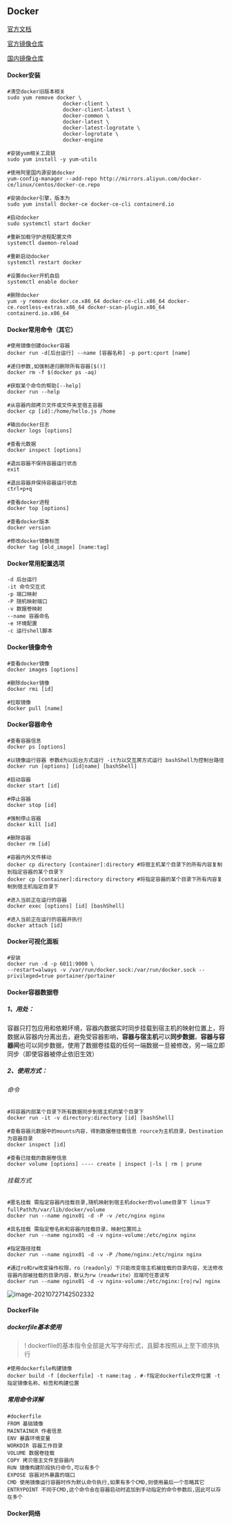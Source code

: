 ## Docker

[官方文档](https://docs.docker.com/get-started/)

[官方镜像仓库](https://hub.docker.com/)

[国内镜像仓库](https://hub.daocloud.io/)

#### Docker安装

```shell
#清空docker旧版本相关
sudo yum remove docker \
                  docker-client \
                  docker-client-latest \
                  docker-common \
                  docker-latest \
                  docker-latest-logrotate \
                  docker-logrotate \
                  docker-engine
                  
#安装yum相关工具链
sudo yum install -y yum-utils

#使用阿里国内源安装docker
yum-config-manager --add-repo http://mirrors.aliyun.com/docker-ce/linux/centos/docker-ce.repo

#安装docker引擎，版本为
sudo yum install docker-ce docker-ce-cli containerd.io

#启动docker
sudo systemctl start docker

#重新加载守护进程配置文件
systemctl daemon-reload

#重新启动docker
systemctl restart docker

#设置docker开机自启
systemctl enable docker

#删除docker
yum -y remove docker.ce.x86_64 docker-ce-cli.x86_64 docker-ce.rootless-extras.x86_64 docker-scan-plugin.x86_64 containerd.io.x86_64

```



####  Docker常用命令（其它）

```shell
#使用镜像创建docker容器
docker run -d[后台运行] --name [容器名称] -p port:cport [name]

#递归参数,如强制递归删除所有容器[$()]
docker rm -f $(docker ps -aq)

#获取某个命令的帮助[--help]
docker run --help

#从容器内部拷贝文件或文件夹至宿主容器
docker cp [id]:/home/hello.js /home

#输出docker日志
docker logs [options]

#查看元数据
docker inspect [options]

#退出容器不保持容器运行状态
exit

#退出容器并保持容器运行状态
ctrl+p+q

#查看docker进程
docker top [options]

#查看docker版本
docker version

#修改docker镜像标签
docker tag [old_image] [name:tag]

```

#### Docker常用配置选项

```shell
-d 后台运行
-it 命令交互式
-p 端口映射
-P 随机映射端口
-v 数据卷映射
--name 容器命名
-e 环境配置
-c 运行shell脚本

```



#### Docker镜像命令

```shell
#查看docker镜像
docker images [options]

#删除docker镜像
docker rmi [id]

#拉取镜像
docker pull [name]
```

#### Docker容器命令

```shell
#查看容器信息
docker ps [options]

#以镜像运行容器 参数d为以后台方式运行 -it为以交互房方式运行 bashShell为控制台路径
docker run [options] [id|name] [bashShell] 

#启动容器
docker start [id]

#停止容器
docker stop [id]

#强制停止容器
docker kill [id]

#删除容器
docker rm [id]

#容器内外文件移动
docker cp directory [container]:directory #将宿主机某个目录下的所有内容复制到指定容器的某个目录下
docker cp [container]:directory directory #将指定容器的某个目录下所有内容复制到宿主机指定目录下

#进入当前正在运行的容器
docker exec [options] [id] [bashShell]

#进入当前正在运行的容器并执行
docker attach [id]
```

#### Docker可视化面板

```shell
#安装
docker run -d -p 6011:9000 \
--restart=always -v /var/run/docker.sock:/var/run/docker.sock --privileged=true portainer/portainer
```

#### Docker容器数据卷

##### 1、用处：

容器只打包应用和依赖环境，容器内数据实时同步挂载到宿主机的映射位置上，将数据从容器内分离出去，避免受容器影响，**容器与宿主机**可以**同步数据**，**容器与容器间**也可以同步数据，使用了数据卷挂载的任何一端数据一旦被修改，另一端立即同步（即使容器被停止依旧生效）

##### 2、使用方式：

###### 命令

```shell
#将容器内部某个目录下所有数据同步到宿主机的某个目录下
docker run -it -v directory:directory [id] [bashShell]

#查看容器元数据中的mounts内容，得到数据卷挂载信息 rource为主机目录，Destination为容器目录
docker inspect [id]

#查看已挂载的数据卷信息
docker volume [options] ---- create | inspect |-ls | rm | prune 
```

###### 挂载方式

```shell
#匿名挂载 需指定容器内挂载目录,随机映射到宿主机docker的volume目录下 linux下fullPath为/var/lib/docker/volume
docker run --name nginx01 -d -P -v /etc/nginx nginx

#具名挂载 需指定卷名称和容器内挂载目录，映射位置同上
docker run --name nginx01 -d -v nginx-volume:/etc/nginx nginx

#指定路径挂载
docker run --name nginx01 -d -v -P /home/nginx:/etc/nginx nginx

#通过ro和rw改变操作权限，ro（readonly）下只能改变宿主机被挂载的目录内容，无法修改容器内部被挂载的目录内容，默认为rw（readwrite）双端可任意读写
docker run --name nginx01 -d -v nginx-volume:/etc/nginx:[ro|rw] nginx
```



![image-20210727142502332](C:\Users\HuQiaoDong\AppData\Roaming\Typora\typora-user-images\image-20210727142502332.png)

#### DockerFile

##### dockerfile基本使用

> ! dockerfile的基本指令全部是大写字母形式，且脚本按照从上至下顺序执行

```shell
#使用dockerfile构建镜像
docker build -f [dockerfile] -t name:tag . #-f指定dockerfile文件位置 -t指定镜像名称、标签和构建位置
```



##### 常用命令详解

```shell
#dockerfile
FROM 基础镜像 
MAINTAINER 作者信息
ENV 暴露环境变量
WORKDIR 容器工作目录
VOLUME 数据卷挂载
COPY 拷贝宿主文件至容器内
RUN 镜像构建阶段执行命令,可以有多个
EXPOSE 容器对外暴露的端口
CMD 使用镜像运行容器时作为默认命令执行,如果有多个CMD,则使用最后一个忽略其它
ENTRYPOINT 不同于CMD,这个命令会在容器启动时追加到手动指定的命令参数后,因此可以存在多个
```

#### Docker网络















